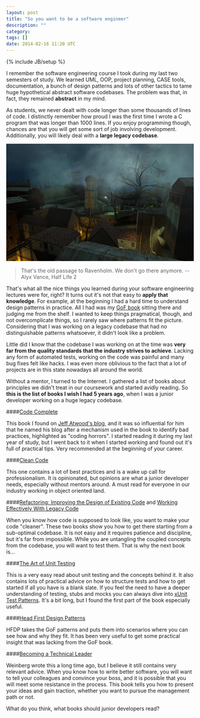 ```yaml
---
layout: post
title: "So you want to be a software engineer"
description: ""
category:
tags: []
date: 2014-02-16 11:20 UTC
---
```

{% include JB/setup %}

I remember the software engineering course I took during my last two semesters of study. We learned UML, OOP, project planning, CASE tools, documentation, a bunch of design patterns and lots of other tactics to tame huge hypothetical abstract software codebases. The problem was that, in fact, they remained **abstract** in my mind.

As students, we never dealt with code longer than some thousands of lines of code. I distinctly remember how proud I was the first time I wrote a C program that was longer than 1000 lines. If you enjoy programming though, chances are that you will get some sort of job involving development. Additionally, you will likely deal with a **large legacy codebase**.

![Ravenholm](/images/ravenholm.jpeg)

> That's the old passage to Ravenholm. We don't go there anymore.
> -- Alyx Vance, Half Life 2

That's what all the nice things you learned during your software engineering lectures were for, right? It turns out it's not that easy to **apply that knowledge**. For example, at the beginning I had a hard time to understand design patterns in practice. All I had was my [GoF book](http://www.amazon.com/Design-Patterns-Elements-Reusable-Object-Oriented/dp/0201633612/) sitting there and judging me from the shelf. I wanted to keep things pragmatical, though, and not overcomplicate things, so I rarely saw where patterns fit the picture. Considering that I was working on a legacy codebase that had no distinguishable patterns whatsoever, it didn't look like a problem.

Little did I know that the codebase I was working on at the time was **very far from the quality standards that the industry strives to achieve**. Lacking any form of automated tests, working on the code was painful and many bug  fixes felt like hacks. I was even more oblivious to the fact that a lot of projects are in this state nowadays all around the world.

Without a mentor, I turned to the Internet. I gathered a list of books about principles we didn't treat in our coursework and started avidly reading. So **this is the list of books I wish I had 5 years ago**, when I was a junior developer working on a huge legacy codebase.

####[Code Complete](http://www.amazon.com/Code-Complete-Practical-Handbook-Construction/dp/0735619670)

This book I found on [Jeff Atwood's blog](http://www.codinghorror.com/blog/), and it was so influential for him that he named his blog after a mechanism used in the book to identify bad practices, highlighted as "coding horrors". I started reading it during my last year of study, but I went back to it when I started working and found out it's full of practical tips. Very recommended at the beginning of your career.

####[Clean Code](http://www.amazon.com/Clean-Code-Handbook-Software-Craftsmanship/dp/0132350882)

This one contains a lot of best practices and is a wake up call for professionalism. It is opinionated, but opinions are what a junior developer needs, especially without mentors around. A must read for everyone in our industry working in object oriented land.

####[Refactoring: Improving the Design of Existing Code](http://www.amazon.com/Refactoring-Improving-Design-Existing-Code/dp/0201485672/) and [Working Effectively With Legacy Code](http://www.amazon.com/Working-Effectively-Legacy-Michael-Feathers/dp/0131177052/)

When you know how code is supposed to look like, you want to make your code "cleaner". These two books show you how to get there starting from a sub-optimal codebase. It is not easy and it requires patience and discipline, but it's far from impossible. While you are untangling the coupled concepts from the codebase, you will want to test them. That is why the next book is…

####[The Art of Unit Testing](http://www.amazon.com/Art-Unit-Testing-examples/dp/1617290890/)

This is a very easy read about unit testing and the concepts behind it. It also contains lots of practical advice on how to structure tests and how to get started if all you have is a blank slate. If you feel the need to have a deeper understanding of testing, stubs and mocks you can always dive into [xUnit Test Patterns](http://www.amazon.com/xUnit-Test-Patterns-Refactoring-Code/dp/0131495054/). It's a bit long, but I found the first part of the book especially useful.

####[Head First Design Patterns](http://www.amazon.com/First-Design-Patterns-Elisabeth-Freeman/dp/0596007124/)

HFDP takes the GoF patterns and puts them into scenarios where you can see how and why they fit. It has been very useful to get some practical insight that was lacking from the GoF book.

####[Becoming a Technical Leader](http://www.amazon.com/Becoming-Technical-Leader-Problem-Solving-Approach/dp/0932633021/)

Weinberg wrote this a long time ago, but I believe it still contains very relevant advice. When you know how to write better software, you will want to tell your colleagues and convince your boss, and it is possible that you will meet some resistance in the process. This book tells you how to present your ideas and gain traction, whether you want to pursue the management path or not.

What do you think, what books should junior developers read?


